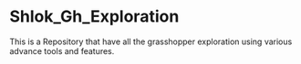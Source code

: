 # Shlok_Gh_Exploration
This is a Repository that have all the grasshopper exploration using various advance tools and features.
